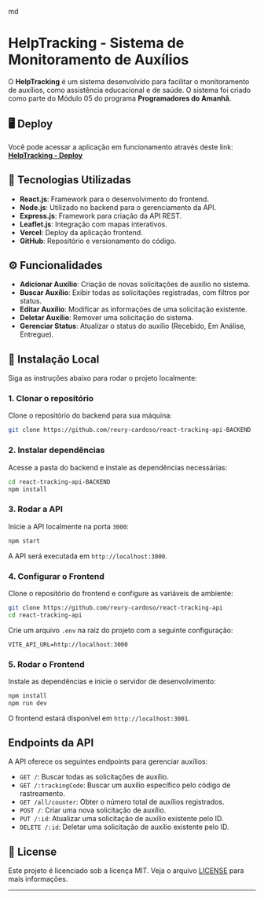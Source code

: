 md
# HelpTracking - Sistema de Monitoramento de Auxílios

O **HelpTracking** é um sistema desenvolvido para facilitar o monitoramento de auxílios, como assistência educacional e de saúde. O sistema foi criado como parte do Módulo 05 do programa **Programadores do Amanhã**.

## 🖥 Deploy

Você pode acessar a aplicação em funcionamento através deste link:  
**[HelpTracking - Deploy](https://react-tracking-api.vercel.app/)**

## 🚀 Tecnologias Utilizadas

- **React.js**: Framework para o desenvolvimento do frontend.
- **Node.js**: Utilizado no backend para o gerenciamento da API.
- **Express.js**: Framework para criação da API REST.
- **Leaflet.js**: Integração com mapas interativos.
- **Vercel**: Deploy da aplicação frontend.
- **GitHub**: Repositório e versionamento do código.

## ⚙️ Funcionalidades

- **Adicionar Auxílio**: Criação de novas solicitações de auxílio no sistema.
- **Buscar Auxílio**: Exibir todas as solicitações registradas, com filtros por status.
- **Editar Auxílio**: Modificar as informações de uma solicitação existente.
- **Deletar Auxílio**: Remover uma solicitação do sistema.
- **Gerenciar Status**: Atualizar o status do auxílio (Recebido, Em Análise, Entregue).

## 🔧 Instalação Local

Siga as instruções abaixo para rodar o projeto localmente:

### 1. Clonar o repositório

Clone o repositório do backend para sua máquina:

```bash
git clone https://github.com/reury-cardoso/react-tracking-api-BACKEND
```

### 2. Instalar dependências

Acesse a pasta do backend e instale as dependências necessárias:

```bash
cd react-tracking-api-BACKEND
npm install
```

### 3. Rodar a API

Inicie a API localmente na porta `3000`:

```bash
npm start
```

A API será executada em `http://localhost:3000`.

### 4. Configurar o Frontend

Clone o repositório do frontend e configure as variáveis de ambiente:

```bash
git clone https://github.com/reury-cardoso/react-tracking-api
cd react-tracking-api
```

Crie um arquivo `.env` na raiz do projeto com a seguinte configuração:

```
VITE_API_URL=http://localhost:3000
```

### 5. Rodar o Frontend

Instale as dependências e inicie o servidor de desenvolvimento:

```bash
npm install
npm run dev
```

O frontend estará disponível em `http://localhost:3001`.

## Endpoints da API

A API oferece os seguintes endpoints para gerenciar auxílios:

- `GET /`: Buscar todas as solicitações de auxílio.
- `GET /:trackingCode`: Buscar um auxílio específico pelo código de rastreamento.
- `GET /all/counter`: Obter o número total de auxílios registrados.
- `POST /`: Criar uma nova solicitação de auxílio.
- `PUT /:id`: Atualizar uma solicitação de auxílio existente pelo ID.
- `DELETE /:id`: Deletar uma solicitação de auxílio existente pelo ID.

## 📝 License

Este projeto é licenciado sob a licença MIT. Veja o arquivo [LICENSE](LICENSE) para mais informações.

---
